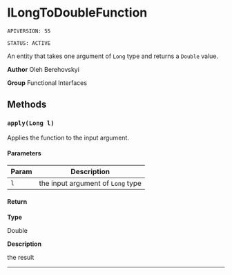 # ILongToDoubleFunction

`APIVERSION: 55`

`STATUS: ACTIVE`

An entity that takes one argument of `Long` type and returns a `Double` value.


**Author** Oleh Berehovskyi


**Group** Functional Interfaces

## Methods
### `apply(Long l)`

Applies the function to the input argument.

#### Parameters
|Param|Description|
|---|---|
|`l`|the input argument of `Long` type|

#### Return

**Type**

Double

**Description**

the result

---

